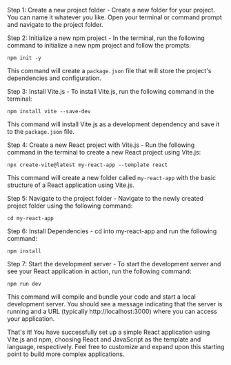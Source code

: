 Step 1: Create a new project folder - 
Create a new folder for your project. You can name it whatever you like. Open your terminal or command prompt and navigate to the project folder.

Step 2: Initialize a new npm project - 
In the terminal, run the following command to initialize a new npm project and follow the prompts:
```
npm init -y
```
This command will create a `package.json` file that will store the project's dependencies and configuration.

Step 3: Install Vite.js - 
To install Vite.js, run the following command in the terminal:
```
npm install vite --save-dev
```
This command will install Vite.js as a development dependency and save it to the `package.json` file.

Step 4: Create a new React project with Vite.js - 
Run the following command in the terminal to create a new React project using Vite.js:
```
npx create-vite@latest my-react-app --template react
```
This command will create a new folder called `my-react-app` with the basic structure of a React application using Vite.js.

Step 5: Navigate to the project folder - 
Navigate to the newly created project folder using the following command:
```
cd my-react-app
```
Step 6: Install Dependencies - 
cd into my-react-app and run the following command:
```
npm install
```

Step 7: Start the development server - 
To start the development server and see your React application in action, run the following command:
```
npm run dev
```
This command will compile and bundle your code and start a local development server. You should see a message indicating that the server is running and a URL (typically http://localhost:3000) where you can access your application.

That's it! You have successfully set up a simple React application using Vite.js and npm, choosing React and JavaScript as the template and language, respectively. Feel free to customize and expand upon this starting point to build more complex applications.

